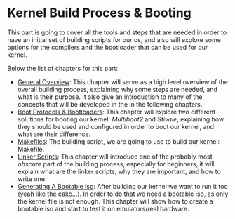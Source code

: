 # Kernel Build Process & Booting

This part is going to cover all the tools and steps that are needed in order to have an initial set of building scripts for our os, and also will explore some options for the compilers and the bootloader that can be used for our kernel.

Below the list of chapters for this part:

- [General Overview](01_Overview.md): This chapter will serve as a high level overview of the overall building process, explaining why some steps are needed, and what is their purpose. It also give an introduction to many of the concepts that will be developed in the in the following chapters.
- [Boot Protocols & Bootloaders](02_Boot_Protocols.md): This chapter will explore two different solutions for booting our kernel: _Multiboot2_ and _Stivale_, explaining how they should be used and configured in order to boot our kernel, and what are their difference.
- [Makefiles](03_Gnu_Makefiles.md): The building script, we are going to use to build our kernel: Makefile.
- [Linker Scripts](04_Linker_Scripts.md): This chapter will introduce one of the probably  most _obscure_ part of the building process, especially for beginners, it will explain what are the linker scripts, why they are important, and how to write one.
- [Generating A Bootable Iso](05_Generating_Iso.md): After building our kernel we want to run it too (yeah like the cake...). In order to do that we need a bootable iso, as only the kernel file is not enough. This chapter will show how to create a bootable iso and start to test it on emulators/real hardware.
